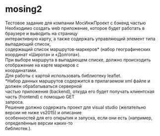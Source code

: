 # mosing2
Тестовое задание для компании МосИнжПроект с бэкенд частью
Необходимо создать web приложение, которое будет работать в браузере и выводить на страницу  
интерактивную карту, а также содержать управляющий элемент типа выпадающий список,  
содержащий список маршрутов-маркеров* (набор географических координат «Широта» и «Долгота»).  
При выборе маршрута в выпадающем списке, должно происходить отображение на карте маркеров с  
координатами.  
Для работы с картой использовать библиотеку leaflet.  
*Набор данных маршрутов содержится в прилагаемом xml файле и должен обрабатываться серверной  
частью приложения (backend), откуда его будет получать клиентская часть (frontend) с помощью GET  
запроса.  
Решение должно содержать проект для visual studio (желательно версии не ниже vs2015) и описание  
особенностей для его открытия и запуска, если они есть (например, определённые версии каких-то  
библиотек.).  
